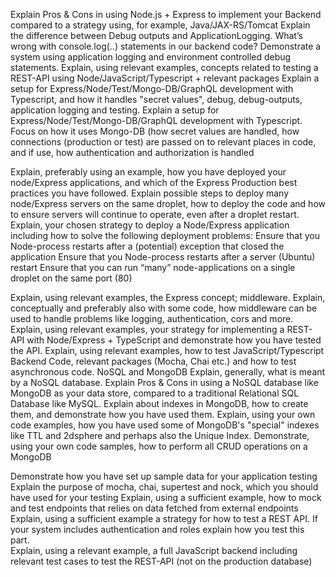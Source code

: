 Explain Pros & Cons in using Node.js + Express to implement your Backend compared to a strategy using, for example, Java/JAX-RS/Tomcat
Explain the difference between Debug outputs and ApplicationLogging. What’s wrong with console.log(..) statements in our backend code?
Demonstrate a system using application logging and environment controlled debug statements.
Explain, using relevant examples, concepts related to testing a REST-API using Node/JavaScript/Typescript + relevant packages 
Explain a setup for Express/Node/Test/Mongo-DB/GraphQL development with Typescript, and how it handles "secret values",  debug, debug-outputs, application logging and testing.
Explain a setup for Express/Node/Test/Mongo-DB/GraphQL development with Typescript. Focus on how it uses Mongo-DB (how secret values are handled, how connections (production or test) are passed on to relevant places in code, and if use, how authentication and authorization is handled

Explain, preferably using an example, how you have deployed your node/Express applications, and which of the Express Production best practices you have followed.
Explain possible steps to deploy many node/Express servers on the same droplet, how to deploy the code and how to ensure servers will continue to operate, even after a droplet restart.
Explain, your chosen strategy to deploy a Node/Express application including how to solve the following deployment problems:
Ensure that you Node-process restarts after a (potential) exception that closed the application
Ensure that you Node-process restarts after a server (Ubuntu) restart
Ensure that you can run “many” node-applications on a single droplet on the same port (80)

Explain, using relevant examples, the Express concept; middleware.
Explain, conceptually and preferably also with some code, how middleware can be used to handle problems like logging, authentication, cors and more.
Explain, using relevant examples, your strategy for implementing a REST-API with Node/Express  + TypeScript and demonstrate how you have tested the API.
Explain, using relevant examples, how to test JavaScript/Typescript Backend Code, relevant packages (Mocha, Chai etc.) and how to test asynchronous code.
NoSQL and MongoDB 
Explain, generally, what is meant by a NoSQL database.
Explain Pros & Cons in using a NoSQL database like MongoDB as your data store, compared to a traditional Relational SQL Database like MySQL.
 Explain about indexes in MongoDB, how to create them, and demonstrate how you have used them.
Explain, using your own code examples, how you have used some of MongoDB's "special" indexes like TTL and 2dsphere and perhaps also the Unique Index.
Demonstrate, using your own code samples, how to perform all CRUD operations on a MongoDB

Demonstrate how you have set up sample data for your application testing
Explain the purpose of mocha, chai, supertest and nock, which you should have used for your testing
Explain, using a sufficient example, how to mock and test endpoints that relies on data fetched from external endpoints
Explain, using a sufficient example a strategy for how to test a REST API. If your system includes authentication and roles explain how you test this part.  
Explain, using a relevant example, a full JavaScript backend including relevant test cases to test the REST-API (not on the production database)
